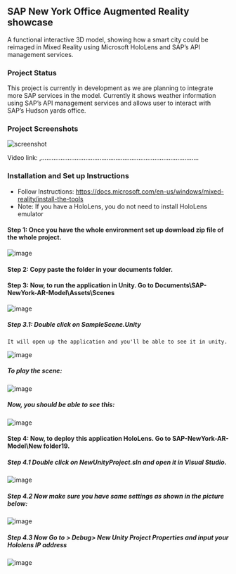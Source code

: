## SAP New York Office Augmented Reality showcase
A functional interactive 3D model, showing how a smart city could be reimaged in Mixed Reality using Microsoft HoloLens and SAP’s API management services. 

### Project Status
This project is currently in development as we are planning to integrate more SAP services in the model. Currently it shows weather information using SAP’s API management services and allows user to interact with SAP’s Hudson yards office.

### Project Screenshots
 
![screenshot](https://user-images.githubusercontent.com/24690198/44671229-f1e07900-a9f2-11e8-9db3-3be2e9553485.JPG)
 

Video link: ,……………………………………………………………………………..

### Installation and Set up Instructions

- Follow Instructions: https://docs.microsoft.com/en-us/windows/mixed-reality/install-the-tools
- Note: If you have a HoloLens, you do not need to install HoloLens emulator
 
#### Step 1: Once you have the whole environment set up download zip file of the whole project.

 ![image](https://user-images.githubusercontent.com/24690198/44673502-b4cbb500-a9f9-11e8-98d1-32543e8e2a35.png)

#### Step 2: Copy paste the folder in your documents folder.

#### Step 3: Now, to run the application in Unity. Go to Documents\SAP-NewYork-AR-Model\Assets\Scenes
   ![image](https://user-images.githubusercontent.com/24690198/44673757-6539b900-a9fa-11e8-9c54-66d990fc4abc.png)
   
   
   
   ##### Step 3.1: Double click on SampleScene.Unity
    It will open up the application and you'll be able to see it in unity. 
   ![image](https://user-images.githubusercontent.com/24690198/44674203-d1b4b800-a9fa-11e8-8ecc-ab8a00086f84.png)




   ##### To play the scene:
   ![image](https://user-images.githubusercontent.com/24690198/44675013-4688f180-a9fd-11e8-8544-075cb8309644.png)




   ##### Now, you should be able to see this:
   ![image](https://user-images.githubusercontent.com/24690198/44675180-c020df80-a9fd-11e8-9874-006d33911233.png)

 
 
 #### Step 4: Now, to deploy this application HoloLens. Go to SAP-NewYork-AR-Model\New folder19.
   ##### Step 4.1 Double click on NewUnityProject.sln and open it in Visual Studio. 
   ![image](https://user-images.githubusercontent.com/24690198/44786274-97195f80-ab61-11e8-9520-e899241438d0.png)
   
   
   ##### Step 4.2 Now make sure you have same settings as shown in the picture below:
   ![image](https://user-images.githubusercontent.com/24690198/44786365-df388200-ab61-11e8-80a4-d738bf9a4874.png)

   ##### Step 4.3 Now Go to > Debug> New Unity Project Properties and input your Hololens IP address
   ![image](https://user-images.githubusercontent.com/24690198/44786389-f4151580-ab61-11e8-8930-c4cad19bbc92.png)


